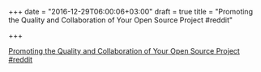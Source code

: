 +++
date = "2016-12-29T06:00:06+03:00"
draft = true
title = "Promoting the Quality and Collaboration of Your Open Source Project  #reddit"

+++

<p><a href="https://t.co/51ZND69H0S">Promoting the Quality and Collaboration of Your Open Source Project  #reddit</a></p>
